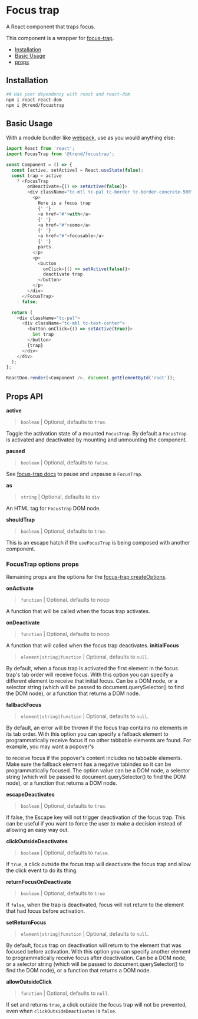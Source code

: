 # Focus trap

A React component that traps focus.

This component is a wrapper for [focus-trap](https://github.com/davidtheclark/focus-trap).

* [Installation](#installation)
* [Basic Usage](#usage)
* [props](#props)

## <a name="installation"></a> Installation

```bash
## Has peer dependency with react and react-dom
npm i react react-dom
npm i @trend/focustrap
```

## <a name="usage"></a> Basic Usage

With a module bundler like [webpack](https://webpack.js.org/), use as you would anything else:

```javascript
import React from 'react';
import FocusTrap from '@trend/focustrap';

const Component = () => {
  const [active, setActive] = React.useState(false);
  const trap = active
    ? <FocusTrap
        onDeactivate={() => setActive(false)}>
        <div className="tc-mtl tc-pal tc-border tc-border-concrete-500">
          <p>
            Here is a focus trap
            {' '}
            <a href="#">with</a>
            {' '}
            <a href="#">some</a>
            {' '}
            <a href="#">focusable</a>
            {' '}
            parts.
          </p>
          <p>
            <button
              onClick={() => setActive(false)}>
              deactivate trap
            </button>
          </p>
        </div>
      </FocusTrap>
    : false;

  return (
    <div className="tc-pal">
      <div className="tc-mbl tc-text-center">
        <button onClick={() => setActive(true)}>
          Set trap
        </button>
        {trap}
      </div>
    </div>
  );
};

ReactDom.render(<Component />, document.getElementById('root'));
```

## <a name="props"></a> Props API

**active**

> `boolean` | Optional, defaults to `true`.

Toggle the activation state of a mounted `FocusTrap`.  By default a `FocusTrap` is activated and deactivated by mounting and unmounting the component.

**paused**

> `boolean` | Optional, defaults to `false`.

See [focus-trap docs](https://github.com/davidtheclark/focus-trap#focustrap--createfocustrapelement-createoptions) to pause and unpause a `FocusTrap`.

**as**

> `string` | Optional, defaults to `div`

An HTML tag for `FocusTrap` DOM node.

**shouldTrap**

> `boolean` | Optional, defaults to `true`.

This is an escape hatch if the `useFocusTrap` is being composed with another component.

### FocusTrap options props

Remaining props are the options for the [focus-trap createOptions](https://github.com/davidtheclark/focus-trap#focustrap--createfocustrapelement-createoptions).

**onActivate**

> `function` | Optional. defaults to noop

A function that will be called when the focus trap activates.

**onDeactivate**

> `function` | Optional, defaults to noop

A function that will called when the focus trap deactivates.
**initialFocus**

> `element|string|function` | Optional, defaults to `null`.

By default, when a focus trap is activated the first element in the focus trap's tab order will receive focus. With this option you can specify a different element to receive that initial focus. Can be a DOM node, or a selector string (which will be passed to document.querySelector() to find the DOM node), or a function that returns a DOM node.

**fallbackFocus**

> `element|string|function` | Optional, defaults to `null`.

By default, an error will be thrown if the focus trap contains no elements in its tab order. With this option you can specify a fallback element to programmatically receive focus if no other tabbable elements are found. For example, you may want a popover's <div> to receive focus if the popover's content includes no tabbable elements. Make sure the fallback element has a negative tabindex so it can be programmatically focused. The option value can be a DOM node, a selector string (which will be passed to document.querySelector() to find the DOM node), or a function that returns a DOM node.

**escapeDeactivates**

> `boolean` | Optional, defaults to `true`.

If false, the Escape key will not trigger deactivation of the focus trap. This can be useful if you want to force the user to make a decision instead of allowing an easy way out.

**clickOutsideDeactivates**

> `boolean` | Optional, defaults to `false`.

If `true`, a click outside the focus trap will deactivate the focus trap and allow the click event to do its thing.

**returnFocusOnDeactivate**

> `boolean` | Optional, defaults to `true`

If `false`, when the trap is deactivated, focus will not return to the element that had focus before activation.

**setReturnFocus**

> `element|string|function` | Optional, defaults to `null`.

By default, focus trap on deactivation will return to the element that was focused before activation. With this option you can specify another element to programmatically receive focus after deactivation. Can be a DOM node, or a selector string (which will be passed to document.querySelector() to find the DOM node), or a function that returns a DOM node.

**allowOutsideClick**

> `function` | Optional, defaults to `null`.

 If set and returns `true`, a click outside the focus trap will not be prevented, even when `clickOutsideDeactivates` is `false`.
